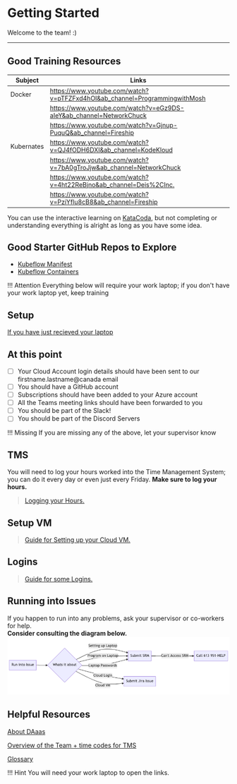 # Getting Started

Welcome to the team! :)

---

## Good Training Resources

| Subject    | Links                                                                        |
| ---------- | ---------------------------------------------------------------------------- |
| Docker     | <https://www.youtube.com/watch?v=pTFZFxd4hOI&ab_channel=ProgrammingwithMosh> |
|            | <https://www.youtube.com/watch?v=eGz9DS-aIeY&ab_channel=NetworkChuck>        |
|            | <https://www.youtube.com/watch?v=Gjnup-PuquQ&ab_channel=Fireship>            |
| Kubernates | <https://www.youtube.com/watch?v=QJ4fODH6DXI&ab_channel=KodeKloud>           |
|            | <https://www.youtube.com/watch?v=7bA0gTroJjw&ab_channel=NetworkChuck>        |
|            | <https://www.youtube.com/watch?v=4ht22ReBjno&ab_channel=Deis%2CInc.>         |
|            | <https://www.youtube.com/watch?v=PziYflu8cB8&ab_channel=Fireship>            |

You can use the interactive learning on
[KataCoda](https://www.katacoda.com/statcan), but not completing or
understanding everything is alright as long as you have some idea.

## Good Starter GitHub Repos to Explore

- [Kubeflow Manifest](https://github.com/StatCan/kubeflow-manifest)
- [Kubeflow Containers](https://github.com/StatCan/kubeflow-containers)

<!-- prettier-ignore -->
!!! Attention 
    Everything below will require your work laptop; if you don't have your work laptop yet, keep training

## Setup

[If you have just recieved your laptop](setup.md)

## At this point

- [ ] Your Cloud Account login details should have been sent to our
      firstname.lastname@canada email
- [ ] You should have a GitHub account
- [ ] Subscriptions should have been added to your Azure account
- [ ] All the Teams meeting links should have been forwarded to you
- [ ] You should be part of the Slack!
- [ ] You should be part of the Discord Servers

<!-- prettier-ignore -->
!!! Missing 
    If you are missing any of the above, let your supervisor know

## TMS

You will need to log your hours worked into the Time Management System; you can
do it every day or even just every Friday. **Make sure to log your hours.**

> [Logging your Hours.](tms.md)

## Setup VM

> [Guide for Setting up your Cloud VM.](vm.md)

## Logins

> [Guide for some Logins.](login.md)

## Running into Issues

If you happen to run into any problems, ask your supervisor or co-workers for
help.  
<strong>Consider consulting the diagram below.</strong>
![Placeholder](images/diagram.png)

## Helpful Resources

[About DAaas](https://confluence.statcan.ca/display/DAaaS/Data+Analytics+as+a+Service)

[Overview of the Team + time codes for TMS ](https://confluence.statcan.ca/display/DAaaS/Startup+1+-+Advanced+Analytics+Workspace)

[Glossary](https://confluence.statcan.ca/display/DAaaS/Glossary)

<!-- prettier-ignore -->
!!! Hint 
    You will need your work laptop to open the links.
